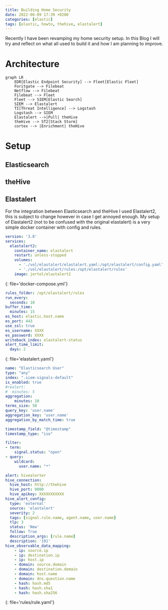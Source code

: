 ```yaml
---
title: Building Home Security
date: 2022-06-09 17:39 +0200
categories: [elastic]
tags: [elastic, howto, thehive, elastalert]
---
```


Recently I have been revamping my home security setup.
In this Blog I will try and reflect on what all used to build it and how I am planning to improve.

# Architecture

```mermaid
graph LR
    EDR[Elastic Endpoint Security] --> Fleet[Elastic Fleet]
    Foritgate --> Filebeat
    Netflow --> Filebeat
    Filebeat --> Fleet
    Fleet --> SIEM[Elastic Search]
    SIEM --> Elastalert
    TI[Threat Intelligence] --> Logstash
    Logstash --> SIEM
    Elastalert -->|Pull| theHive
    theHive --> ST2[Stack Storm]
    cortex --> |Enrichment| theHive
```

# Setup

## Elasticsearch

## theHive

## Elastalert

For the integration between Elasticsearch and theHive I used Elastalert2,
this is subject to change however in case I get annoyed enough.
My setup of Elastalert2 (not to be confused with the original elastalert) is a very simple docker container with config
and rules.


````yaml
version: '3.8'
services:
  elastalert2:
    container_name: elastalert
    restart: unless-stopped
    volumes:
      - './vol/elastalert/elastalert.yaml:/opt/elastalert/config.yaml'
      - './vol/elastalert/rules:/opt/elastalert/rules'
    image: jertel/elastalert2
````
{: file='docker-compose.yml'}


````yaml
rules_folder: /opt/elastalert/rules
run_every:
  seconds: 10
buffer_time:
  minutes: 15
es_host: elastic.host.name
es_port: 443
use_ssl: true
es_username: XXXX
es_password: XXXX
writeback_index: elastalert-status
alert_time_limit:
  days: 2
````
{: file='elastalert.yaml'}


````yaml
name: "Elasticsearch User"
type: "any"
index: ".siem-signals-default"
is_enabled: true
#realert:
#  minutes: 5
aggregation:
    minutes: 10
terms_size: 50
query_key: 'user.name'
aggregation_key: 'user.name'
aggregation_by_match_time: true

timestamp_field: "@timestamp"
timestamp_type: "iso"

filter:
- term:
    signal.status: "open"
- query:
    wildcard:
      user.name: "*"

alert: hivealerter
hive_connection:
  hive_host: http://thehive
  hive_port: 9000
  hive_apikey: XXXXXXXXXXX
hive_alert_config:
  type: 'external'
  source: 'elastalert'
  severity: 2
  tags: [signal.rule.name, agent.name, user.name]
  tlp: 3
  status: 'New'
  follow: True
  description_args: [rule.name]
  description: '{0}'
hive_observable_data_mapping:
    - ip: source.ip
    - ip: destination.ip
    - ip: host.ip
    - domain: source.domain
    - domain: destination.domain
    - domain: host.name
    - domain: dns.question.name
    - hash: hash.md5
    - hash: hash.sha1
    - hash: hash.sha256
````
{: file='rules/rule.yaml'}

